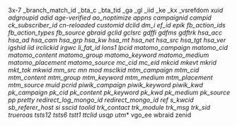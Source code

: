 3x-7
_branch_match_id
_bta_c
_bta_tid
_ga
_gl
_iid
_ke
_kx
_vsrefdom
_xuid
adgroupid
adid
age-verified
ao_noptimize
appns
campaignid
campid
ck_subscriber_id
cn-reloaded
customid
dclid
dm_i
ef_id
epik
fb_action_ids
fb_action_types
fb_source
gbraid
gclid
gclsrc
gdffi
gdfms
gdftrk
hsa_acc
hsa_ad
hsa_cam
hsa_grp
hsa_kw
hsa_mt
hsa_net
hsa_src
hsa_tgt
hsa_ver
igshid
iid
irclickid
irgwc
li_fat_id
lons1
lpcid
matomo_campaign
matomo_cid
matomo_content
matomo_group
matomo_keyword
matomo_medium
matomo_placement
matomo_source
mc_cid
mc_eid
mkcid
mkevt
mkrid
mkt_tok
mkwid
mm_src
mn
mod
msclkid
mtm_campaign
mtm_cid
mtm_content
mtm_group
mtm_keyword
mtm_medium
mtm_placement
mtm_source
muid
pcrid
piwik_campaign
piwik_keyword
piwik_kwd
pk_campaign
pk_cid
pk_content
pk_keyword
pk_kwd
pk_medium
pk_source
pp
pretty
redirect_log_mongo_id
redirect_mongo_id
ref
s_kwcid
sb_referer_host
si
sscid
toolid
trk_contact
trk_module
trk_msg
trk_sid
trueroas
tsts12
tsts6
tstt1
ttclid
usqp
utm_*
vgo_ee
wbraid
zenid
